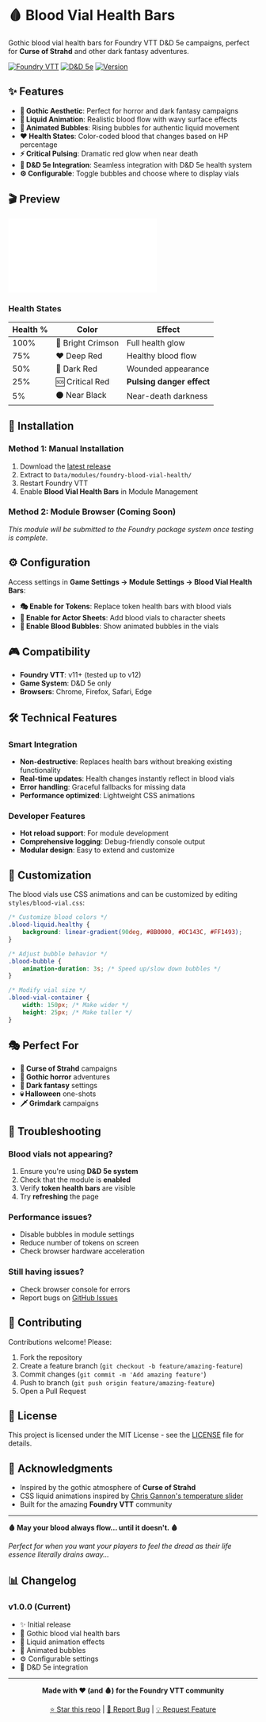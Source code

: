 # 🩸 Blood Vial Health Bars

Gothic blood vial health bars for Foundry VTT D&D 5e campaigns, perfect for **Curse of Strahd** and other dark fantasy adventures.

[![Foundry VTT](https://img.shields.io/badge/Foundry%20VTT-11%2B-green)](https://foundryvtt.com/)
[![D&D 5e](https://img.shields.io/badge/D%26D%205e-Compatible-red)](https://foundryvtt.com/packages/dnd5e)
[![Version](https://img.shields.io/badge/Version-1.0.0-blue)](https://github.com/mr-steveb/foundry-blood-vial-health/releases)

## ✨ Features

- **🧛 Gothic Aesthetic**: Perfect for horror and dark fantasy campaigns
- **🌊 Liquid Animation**: Realistic blood flow with wavy surface effects
- **🫧 Animated Bubbles**: Rising bubbles for authentic liquid movement
- **❤️ Health States**: Color-coded blood that changes based on HP percentage
- **⚡ Critical Pulsing**: Dramatic red glow when near death
- **🎯 D&D 5e Integration**: Seamless integration with D&D 5e health system
- **⚙️ Configurable**: Toggle bubbles and choose where to display vials

## 🎬 Preview

![Blood Vial Demo](preview.html)

### Health States

| Health % | Color | Effect |
|----------|-------|--------|
| 100% | 🩷 Bright Crimson | Full health glow |
| 75% | ❤️ Deep Red | Healthy blood flow |
| 50% | 🔴 Dark Red | Wounded appearance |
| 25% | 🆘 Critical Red | **Pulsing danger effect** |
| 5% | ⚫ Near Black | Near-death darkness |

## 🚀 Installation

### Method 1: Manual Installation
1. Download the [latest release](https://github.com/mr-steveb/foundry-blood-vial-health/releases)
2. Extract to `Data/modules/foundry-blood-vial-health/`
3. Restart Foundry VTT
4. Enable **Blood Vial Health Bars** in Module Management

### Method 2: Module Browser (Coming Soon)
*This module will be submitted to the Foundry package system once testing is complete.*

## ⚙️ Configuration

Access settings in **Game Settings → Module Settings → Blood Vial Health Bars**:

- **🎭 Enable for Tokens**: Replace token health bars with blood vials
- **📄 Enable for Actor Sheets**: Add blood vials to character sheets  
- **🫧 Enable Blood Bubbles**: Show animated bubbles in the vials

## 🎮 Compatibility

- **Foundry VTT**: v11+ (tested up to v12)
- **Game System**: D&D 5e only
- **Browsers**: Chrome, Firefox, Safari, Edge

## 🛠️ Technical Features

### Smart Integration
- **Non-destructive**: Replaces health bars without breaking existing functionality
- **Real-time updates**: Health changes instantly reflect in blood vials
- **Error handling**: Graceful fallbacks for missing data
- **Performance optimized**: Lightweight CSS animations

### Developer Features
- **Hot reload support**: For module development
- **Comprehensive logging**: Debug-friendly console output
- **Modular design**: Easy to extend and customize

## 🎨 Customization

The blood vials use CSS animations and can be customized by editing `styles/blood-vial.css`:

```css
/* Customize blood colors */
.blood-liquid.healthy {
    background: linear-gradient(90deg, #8B0000, #DC143C, #FF1493);
}

/* Adjust bubble behavior */
.blood-bubble {
    animation-duration: 3s; /* Speed up/slow down bubbles */
}

/* Modify vial size */
.blood-vial-container {
    width: 150px; /* Make wider */
    height: 25px; /* Make taller */
}
```

## 🎭 Perfect For

- **🧛 Curse of Strahd** campaigns
- **🏰 Gothic horror** adventures  
- **🌙 Dark fantasy** settings
- **💀 Halloween** one-shots
- **🗡️ Grimdark** campaigns

## 🔧 Troubleshooting

### Blood vials not appearing?
1. Ensure you're using **D&D 5e system**
2. Check that the module is **enabled**
3. Verify **token health bars** are visible
4. Try **refreshing** the page

### Performance issues?
- Disable bubbles in module settings
- Reduce number of tokens on screen
- Check browser hardware acceleration

### Still having issues?
- Check browser console for errors
- Report bugs on [GitHub Issues](https://github.com/mr-steveb/foundry-blood-vial-health/issues)

## 🤝 Contributing

Contributions welcome! Please:

1. Fork the repository
2. Create a feature branch (`git checkout -b feature/amazing-feature`)
3. Commit changes (`git commit -m 'Add amazing feature'`)
4. Push to branch (`git push origin feature/amazing-feature`)
5. Open a Pull Request

## 📜 License

This project is licensed under the MIT License - see the [LICENSE](LICENSE) file for details.

## 🙏 Acknowledgments

- Inspired by the gothic atmosphere of **Curse of Strahd**
- CSS liquid animations inspired by [Chris Gannon's temperature slider](https://codepen.io/chrisgannon/pen/vjNNew)
- Built for the amazing **Foundry VTT** community

---

**🩸 May your blood always flow... until it doesn't. 🩸**

*Perfect for when you want your players to feel the dread as their life essence literally drains away...*

## 📊 Changelog

### v1.0.0 (Current)
- ✨ Initial release
- 🎨 Gothic blood vial health bars
- 🌊 Liquid animation effects  
- 🫧 Animated bubbles
- ⚙️ Configurable settings
- 🎯 D&D 5e integration

---

<div align="center">

**Made with ❤️ (and 🩸) for the Foundry VTT community**

[⭐ Star this repo](https://github.com/mr-steveb/foundry-blood-vial-health) | [🐛 Report Bug](https://github.com/mr-steveb/foundry-blood-vial-health/issues) | [💡 Request Feature](https://github.com/mr-steveb/foundry-blood-vial-health/issues)

</div>
